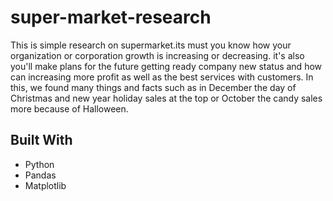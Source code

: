 # super-market-research

This is simple research on supermarket.its must you know how your organization or corporation growth is increasing or decreasing. it's also you'll make plans for the future getting ready company new status and how can increasing more profit as well as the best services with customers.
In this, we found many things and facts such as in December the day of Christmas and new year holiday sales at the top or October the candy sales more because of Halloween.

## Built With

* Python
* Pandas
* Matplotlib
